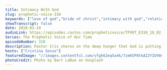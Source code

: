 ```yaml
---
title: Intimacy With God
slug: prophetic-voice-310
keywords: ["love of god","bride of christ","intimacy with god","relationship with god"]
showTranscript: false
date: 2018-02-24
audioLink: https://episodes.castos.com/propheticvoice/TPVOT_E310_18_02_24-25_Intimacy_with_God.mp3
Series: The Prophetic Voice of Our Time
episodeNumber: 310
description: Pastor Cris shares on the deep hunger that God is putting in His people to seek Him out and to get to know Him intimately. She also shares some of her romantic and miraculous experiences with God.
hosts: ["Cristina Sosso"]
featuredImage: "//images.contentful.com/vfgh62eq5a4k/7zmKSP8tkA22YIUYWskyom/4f6819d848139d2b937518df8c3c64b2/bart-larue-314562-unsplash__2_.jpg"
photoCredit: Photo by Bart LaRue on Unsplash
---
```

